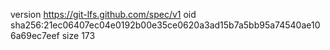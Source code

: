 version https://git-lfs.github.com/spec/v1
oid sha256:21ec06407ec04e0192b00e35ce0620a3ad15b7a5bb95a74540ae106a69ec7eef
size 173
